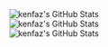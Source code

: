 <div align="center">
<img src="https://streak-stats.demolab.com?user=kenfaz&theme=gruvbox&hide_border=false" alt="kenfaz's GitHub Stats" /><br>
  <img src="https://github-readme-stats.vercel.app/api?username=kenfaz&theme=gruvbox&show_icons=true&hide_border=false&count_private=true" alt="kenfaz's GitHub Stats" /><br>
 <img src="https://github-readme-stats.vercel.app/api/top-langs/?username=kenfaz&theme=gruvbox&show_icons=true&hide_border=false&layout=compact" alt="kenfaz's GitHub Stats" />
  </div>



